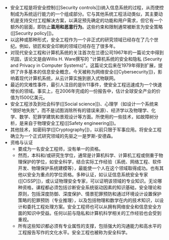 - 安全工程是将安全控制([[Security controls]])纳入信息系统的过程，从而使控制成为系统运行能力的一个组成部分。它与其他系统工程活动类似，其主要动机是支持交付工程解决方案，以满足预先确定的功能和用户需求，但它有一个额外的层面，即防止**滥用和恶意行为**。这些约束和限制通常被断言为安全策略([[Security policy]])。
- 以这种或那种形式，安全工程作为一个非正式的研究领域已经存在了几个世纪。例如，锁匠和安全印刷的领域已经存在了很多年。
- 对现代安全工程和计算机系统的关注首次在兰德公司1967年的一篇论文中得到巩固，该论文是由Willis H. Ware撰写的 "计算机系统的安全和隐私 (Security and Privacy in Computer Systems)"。这篇论文后来在1979年得到扩展，提供了许多基本的信息安全概念，今天被称为网络安全([[Cybersecurity]])，影响着现代计算机系统，从云计算实施到嵌入式物联网。
- 最近的灾难性事件，最引人注目的是9/11事件，使安全工程迅速成为一个快速增长的领域。事实上，在2006年完成的一份报告中，估计全球安全产业的价值为1500亿美元。
- 安全工程涉及到社会科学([[Social science]])、心理学（如设计一个系统来 "很好地失败"，而不是试图消除所有的错误来源）、经济学以及物理学、化学、数学、犯罪学建筑和景观设计等方面。所使用的一些技术，如故障树分析，是来自于物理安全工程([[Safety engineering]])。
- 其他技术，如密码学([[Cryptography]])，以前只限于军事应用。将安全工程确立为一个正式研究领域的先驱之一是罗斯-安德森。
- 资格与认证
	- 要成为一名安全工程师，没有单一的资格。
	- 然而，本科和/或研究生学位，通常是计算机科学、计算机工程或侧重于物理保护的学位，如安全科学，结合实际工作经验（系统、网络工程、软件开发、物理保护系统建模等），最能使一个人在这个领域取得成功。也有其他以安全为重点的学位资格。多种认证，如认证信息系统安全专家([[CISSP]])，或认证物理安全专家，可以证明该领域的专业知识。无论哪种资格，课程都必须包括诊断安全系统驱动因素的知识基础，安全理论和原则，包括深度防御、深度保护、情景犯罪预防和通过环境设计设置保护策略的犯罪预防（专业推理），以及包括物理和数学在内的技术知识，以设计和委托工程处理方案。安全工程师也可以从拥有网络安全和信息安全方面的知识中受益。任何以前与隐私和计算机科学相关的工作经验也会受到重视。
	- 所有这些知识都必须有专业属性的支撑，包括强大的沟通能力和高水平的工程报告写作的文化水平。安全工程也被称为安全科学。